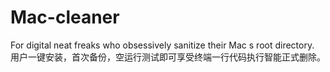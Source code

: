 # Mac-cleaner
For digital neat freaks who obsessively sanitize their Mac s root directory.
用户一键安装，首次备份，空运行测试即可享受终端一行代码执行智能正式删除。
